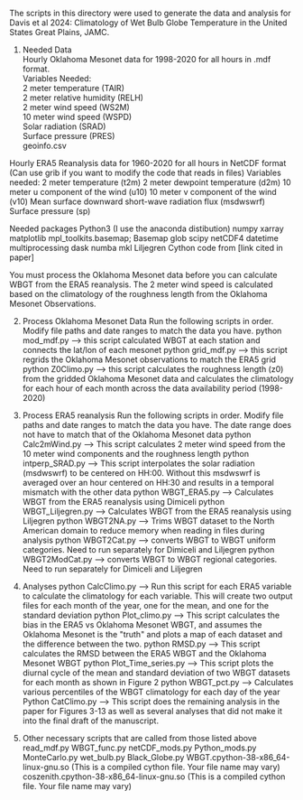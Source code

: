 The scripts in this directory were used to generate the data and analysis for Davis et al 2024: Climatology of Wet Bulb Globe Temperature in the United States Great Plains, JAMC.

1) Needed Data <br>
Hourly Oklahoma Mesonet data for 1998-2020 for all hours in .mdf format. <br>
	Variables Needed: <br>
	2 meter temperature (TAIR) <br>
	2 meter relative humidity (RELH) <br>
	2 meter wind speed (WS2M) <br>
	10 meter wind speed (WSPD) <br>
	Solar radiation (SRAD) <br>
	Surface pressure (PRES) <br>
        geoinfo.csv <br>

Hourly ERA5 Reanalysis data for 1960-2020 for all hours in NetCDF format (Can use grib if you want to modify the code that reads in files)
	Variables needed:
	2 meter temperature (t2m)
	2 meter dewpoint temperature (d2m)
	10 meter u component of the wind (u10)
        10 meter v component of the wind (v10)
	Mean surface downward short-wave radiation flux (msdwswrf)
	Surface pressure (sp)

Needed packages
Python3 (I use the anaconda distibution)
	numpy
	xarray
	matplotlib
	mpl_toolkits.basemap; Basemap
	glob
	scipy
	netCDF4
        datetime
        multiprocessing
        dask
        numba
        mkl
Liljegren Cython code from [link cited in paper]

You must process the Oklahoma Mesonet data before you can calculate WBGT from the ERA5 reanalysis. The 2 meter wind speed is calculated based on the climatology of the roughness length from the Oklahoma Mesonet Observations.

2) Process Oklahoma Mesonet Data
Run the following scripts in order. Modify file paths and date ranges to match the data you have.
python mod_mdf.py --> this script calculated WBGT at each station and connects the lat/lon of each mesonet 
python grid_mdf.py --> this script regrids the Oklahoma Mesonet observations to match the ERA5 grid
python Z0Climo.py --> this script calculates the roughness length (z0) from the gridded Oklahoma Mesonet data and calculates the climatology for each hour of each month across the data availability period (1998-2020)

3) Process ERA5 reanalysis
Run the following scripts in order. Modify file paths and date ranges to match the data you have. The date range does not have to match that of the Oklahoma Mesonet data
python Calc2mWind.py --> This script calculates 2 meter wind speed from the 10 meter wind components and the roughness length
python intperp_SRAD.py --> This script interpolates the solar radiation (msdwswrf) to be centered on HH:00. Without this msdwswrf is averaged over an hour centered on HH:30 and results in a temporal mismatch with the other data
python WBGT_ERA5.py --> Calculates WBGT from the ERA5 reanalysis using Dimiceli
python WBGT_Liljegren.py --> Calculates WBGT from the ERA5 reanalysis using Liljegren
python WBGT2NA.py --> Trims WBGT dataset to the North American domain to reduce memory when reading in files during analysis
python WBGT2Cat.py --> converts WBGT to WBGT uniform categories. Need to run separately for Dimiceli and Liljegren
python WBGT2ModCat.py --> converts WBGT to WBGT regional categories. Need to run separately for Dimiceli and Liljegren

4) Analyses
python CalcClimo.py --> Run this script for each ERA5 variable to calculate the climatology for each variable. This will create two output files for each month of the year, one for the mean, and one for the standard deviation
python Plot_climo.py --> This script calculates the bias in the ERA5 vs Oklahoma Mesonet WBGT, and assumes the Oklahoma Mesonet is the "truth" and plots a map of each dataset and the difference between the two.
python RMSD.py --> This script calculates the RMSD between the ERA5 WBGT and the Oklahoma Mesonet WBGT
python Plot_Time_series.py --> This script plots the diurnal cycle of the mean and standard deviation of two WBGT datasets for each month as shown in Figure 2
python WBGT_pct.py --> Calculates various percentiles of the WBGT climatology for each day of the year
Python CatClimo.py --> This script does the remaining analysis in the paper for Figures 3-13 as well as several analyses that did not make it into the final draft of the manuscript.

5) Other necessary scripts that are called from those listed above
read_mdf.py
WBGT_func.py
netCDF_mods.py
Python_mods.py
MonteCarlo.py
wet_bulb.py
Black_Globe.py
WBGT.cpython-38-x86_64-linux-gnu.so (This is a compiled cython file. Your file name may vary)
coszenith.cpython-38-x86_64-linux-gnu.so (This is a compiled cython file. Your file name may vary) 

